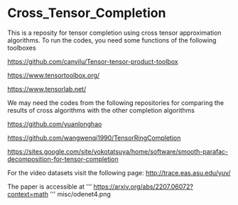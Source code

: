 # Cross_Tensor_Completion

This is a reposity for tensor completion using cross tensor approximation algorithms. To run the codes, you need some functions of the following toolboxes 

https://github.com/canyilu/Tensor-tensor-product-toolbox

https://www.tensortoolbox.org/

https://www.tensorlab.net/

We may need the codes from the following repositories for comparing the results of cross algorithms with the other completion algorithms

https://github.com/yuanlonghao

https://github.com/wangwenqi1990/TensorRingCompletion

https://sites.google.com/site/yokotatsuya/home/software/smooth-parafac-decomposition-for-tensor-completion

For the video datasets visit the following page: http://trace.eas.asu.edu/yuv/

The paper is accessible at 
'''
https://arxiv.org/abs/2207.06072?context=math
'''
misc/odenet4.png
